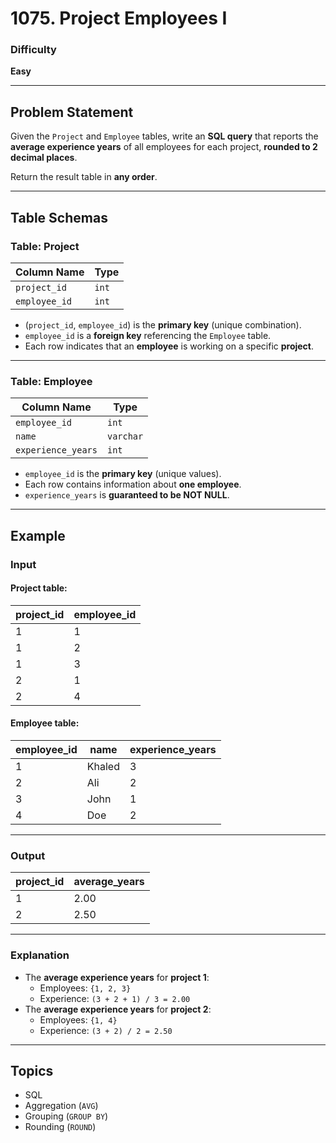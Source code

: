 # 1075. Project Employees I

### Difficulty
**Easy**

---

## Problem Statement

Given the `Project` and `Employee` tables, write an **SQL query** that reports the **average experience years** of all employees for each project, **rounded to 2 decimal places**.

Return the result table in **any order**.

---

## Table Schemas

### **Table: Project**
| Column Name  | Type  |
|-------------|-------|
| `project_id` | `int` |
| `employee_id` | `int` |

- (`project_id`, `employee_id`) is the **primary key** (unique combination).
- `employee_id` is a **foreign key** referencing the `Employee` table.
- Each row indicates that an **employee** is working on a specific **project**.

---

### **Table: Employee**
| Column Name      | Type    |
|------------------|---------|
| `employee_id`    | `int`   |
| `name`           | `varchar` |
| `experience_years` | `int` |

- `employee_id` is the **primary key** (unique values).
- Each row contains information about **one employee**.
- `experience_years` is **guaranteed to be NOT NULL**.

---

## Example

### **Input**
#### **Project table:**
| project_id | employee_id |
|------------|------------|
| 1          | 1          |
| 1          | 2          |
| 1          | 3          |
| 2          | 1          |
| 2          | 4          |

#### **Employee table:**
| employee_id | name   | experience_years |
|------------|--------|------------------|
| 1          | Khaled | 3                |
| 2          | Ali    | 2                |
| 3          | John   | 1                |
| 4          | Doe    | 2                |

---

### **Output**
| project_id | average_years |
|------------|--------------|
| 1          | 2.00         |
| 2          | 2.50         |

---

### **Explanation**
- The **average experience years** for **project 1**:
  - Employees: `{1, 2, 3}`
  - Experience: `(3 + 2 + 1) / 3 = 2.00`
- The **average experience years** for **project 2**:
  - Employees: `{1, 4}`
  - Experience: `(3 + 2) / 2 = 2.50`

---

## **Topics**
- SQL
- Aggregation (`AVG`)
- Grouping (`GROUP BY`)
- Rounding (`ROUND`)
